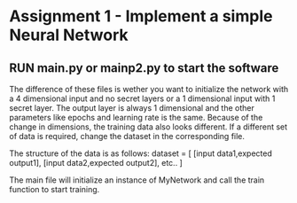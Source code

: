 # Assignment 1 - Implement a simple Neural Network

RUN main.py or mainp2.py to start the software
----------------------------------------------
The difference of these files is wether you want to initialize the network with a 4 dimensional input and no secret layers or a 1 dimensional input with 1 secret layer. The output layer is always 1 dimensional and the other parameters like epochs and learning rate is the same. Because of the change in dimensions, the training data also looks different. If a different set of data is required, change the dataset in the corresponding file. 

The structure of the data is as follows: dataset = [ [input data1,expected output1], [input data2,expected output2], etc.. ]

The main file will initialize an instance of MyNetwork and call the train function to start training.